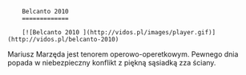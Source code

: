 
        Belcanto 2010 
        =============
        
        [![Belcanto 2010 ](http://vidos.pl/images/player.gif)](http://vidos.pl/belcanto-2010)
        
        
 Mariusz Marzęda jest tenorem operowo-operetkowym. Pewnego dnia popada w niebezpieczny konflikt z piękną sąsiadką zza ściany.
    